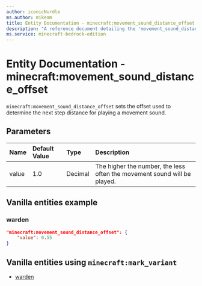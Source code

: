 ```yaml
---
author: iconicNurdle
ms.author: mikeam
title: Entity Documentation - minecraft:movement_sound_distance_offset
description: "A reference document detailing the 'movement_sound_distance_offset' entity component"
ms.service: minecraft-bedrock-edition
---
```


# Entity Documentation -  minecraft:movement_sound_distance_offset

`minecraft:movement_sound_distance_offset` sets the offset used to determine the next step distance for playing a movement sound.

## Parameters

|Name |Default Value  |Type  |Description  |
|:----------|:----------|:----------|:----------|
|value| 1.0| Decimal|  The higher the number, the less often the movement sound will be played. |


## Vanilla entities example

### warden

```json
"minecraft:movement_sound_distance_offset": {
    "value": 0.55
}
```

## Vanilla entities using `minecraft:mark_variant`

- [warden](../../../../Source/VanillaBehaviorPack_Snippets/entities/warden.md)
